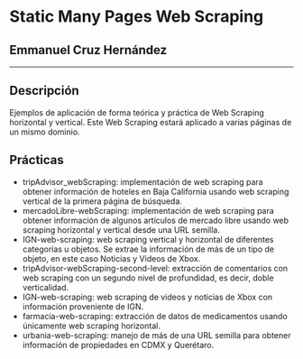 # Static Many Pages Web Scraping
## Emmanuel Cruz Hernández

----

## Descripción

Ejemplos de aplicación de forma teórica y práctica de Web Scraping horizontal y vertical. Este Web Scraping estará aplicado a varias páginas de un mismo dominio.



## Prácticas

* tripAdvisor_webScraping: implementación de web scraping para obtener información de hoteles en Baja California usando web scraping vertical de la primera página de búsqueda.
* mercadoLibre-webScraping: implementación de web scraping para obtener información de algunos artículos de mercado libre usando web scraping horizontal y vertical desde una URL semilla.
* IGN-web-scraping: web scraping vertical y horizontal de diferentes categorías u objetos. Se extrae la información de más de un tipo de objeto, en este caso Noticias y Videos de Xbox.
* tripAdvisor-webScraping-second-level: extracción de comentarios con web scraping con un segundo nivel de profundidad, es decir, doble verticalidad.
* IGN-web-scraping: web scraping de videos y noticias de Xbox con información proveniente de IGN.
* farmacia-web-scraping: extracción de datos de medicamentos usando únicamente web scraping horizontal.
* urbania-web-scraping: manejo de más de una URL semilla para obtener información de propiedades en CDMX y Querétaro.
